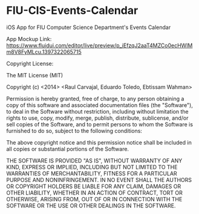 FIU-CIS-Events-Calendar
=======================

iOS App for FIU Computer Science Department's Events Calendar

App Mockup Link: https://www.fluidui.com/editor/live/preview/p_iEfzqJ2aaT4MZCo0ecHWlMm8V8FyMLcu.1397322065715

Copyright License:

The MIT License (MIT)

Copyright (c) <2014> <Raul Carvajal, Eduardo Toledo, Ebtissam Wahman>

Permission is hereby granted, free of charge, to any person obtaining a copy
of this software and associated documentation files (the "Software"), to deal
in the Software without restriction, including without limitation the rights
to use, copy, modify, merge, publish, distribute, sublicense, and/or sell
copies of the Software, and to permit persons to whom the Software is
furnished to do so, subject to the following conditions:

The above copyright notice and this permission notice shall be included in
all copies or substantial portions of the Software.

THE SOFTWARE IS PROVIDED "AS IS", WITHOUT WARRANTY OF ANY KIND, EXPRESS OR
IMPLIED, INCLUDING BUT NOT LIMITED TO THE WARRANTIES OF MERCHANTABILITY,
FITNESS FOR A PARTICULAR PURPOSE AND NONINFRINGEMENT. IN NO EVENT SHALL THE
AUTHORS OR COPYRIGHT HOLDERS BE LIABLE FOR ANY CLAIM, DAMAGES OR OTHER
LIABILITY, WHETHER IN AN ACTION OF CONTRACT, TORT OR OTHERWISE, ARISING FROM,
OUT OF OR IN CONNECTION WITH THE SOFTWARE OR THE USE OR OTHER DEALINGS IN
THE SOFTWARE.
